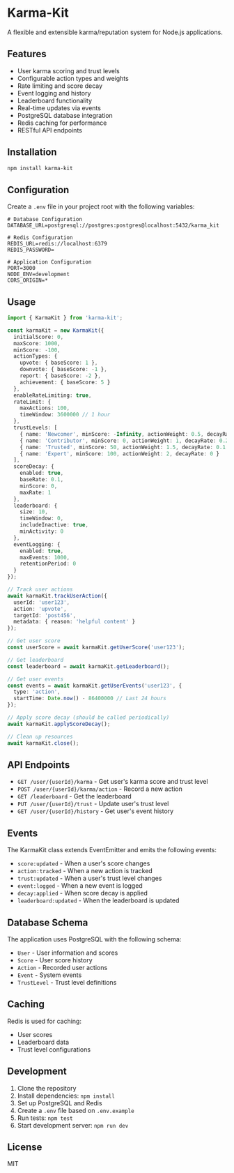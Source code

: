 # Karma-Kit

A flexible and extensible karma/reputation system for Node.js applications.

## Features

- User karma scoring and trust levels
- Configurable action types and weights
- Rate limiting and score decay
- Event logging and history
- Leaderboard functionality
- Real-time updates via events
- PostgreSQL database integration
- Redis caching for performance
- RESTful API endpoints

## Installation

```bash
npm install karma-kit
```

## Configuration

Create a `.env` file in your project root with the following variables:

```env
# Database Configuration
DATABASE_URL=postgresql://postgres:postgres@localhost:5432/karma_kit

# Redis Configuration
REDIS_URL=redis://localhost:6379
REDIS_PASSWORD=

# Application Configuration
PORT=3000
NODE_ENV=development
CORS_ORIGIN=*
```

## Usage

```typescript
import { KarmaKit } from 'karma-kit';

const karmaKit = new KarmaKit({
  initialScore: 0,
  maxScore: 1000,
  minScore: -100,
  actionTypes: {
    upvote: { baseScore: 1 },
    downvote: { baseScore: -1 },
    report: { baseScore: -2 },
    achievement: { baseScore: 5 }
  },
  enableRateLimiting: true,
  rateLimit: {
    maxActions: 100,
    timeWindow: 3600000 // 1 hour
  },
  trustLevels: [
    { name: 'Newcomer', minScore: -Infinity, actionWeight: 0.5, decayRate: 0.5 },
    { name: 'Contributor', minScore: 0, actionWeight: 1, decayRate: 0.2 },
    { name: 'Trusted', minScore: 50, actionWeight: 1.5, decayRate: 0.1 },
    { name: 'Expert', minScore: 100, actionWeight: 2, decayRate: 0 }
  ],
  scoreDecay: {
    enabled: true,
    baseRate: 0.1,
    minScore: 0,
    maxRate: 1
  },
  leaderboard: {
    size: 10,
    timeWindow: 0,
    includeInactive: true,
    minActivity: 0
  },
  eventLogging: {
    enabled: true,
    maxEvents: 1000,
    retentionPeriod: 0
  }
});

// Track user actions
await karmaKit.trackUserAction({
  userId: 'user123',
  action: 'upvote',
  targetId: 'post456',
  metadata: { reason: 'helpful content' }
});

// Get user score
const userScore = await karmaKit.getUserScore('user123');

// Get leaderboard
const leaderboard = await karmaKit.getLeaderboard();

// Get user events
const events = await karmaKit.getUserEvents('user123', {
  type: 'action',
  startTime: Date.now() - 86400000 // Last 24 hours
});

// Apply score decay (should be called periodically)
await karmaKit.applyScoreDecay();

// Clean up resources
await karmaKit.close();
```

## API Endpoints

- `GET /user/{userId}/karma` - Get user's karma score and trust level
- `POST /user/{userId}/karma/action` - Record a new action
- `GET /leaderboard` - Get the leaderboard
- `PUT /user/{userId}/trust` - Update user's trust level
- `GET /user/{userId}/history` - Get user's event history

## Events

The KarmaKit class extends EventEmitter and emits the following events:

- `score:updated` - When a user's score changes
- `action:tracked` - When a new action is tracked
- `trust:updated` - When a user's trust level changes
- `event:logged` - When a new event is logged
- `decay:applied` - When score decay is applied
- `leaderboard:updated` - When the leaderboard is updated

## Database Schema

The application uses PostgreSQL with the following schema:

- `User` - User information and scores
- `Score` - User score history
- `Action` - Recorded user actions
- `Event` - System events
- `TrustLevel` - Trust level definitions

## Caching

Redis is used for caching:
- User scores
- Leaderboard data
- Trust level configurations

## Development

1. Clone the repository
2. Install dependencies: `npm install`
3. Set up PostgreSQL and Redis
4. Create a `.env` file based on `.env.example`
5. Run tests: `npm test`
6. Start development server: `npm run dev`

## License

MIT 